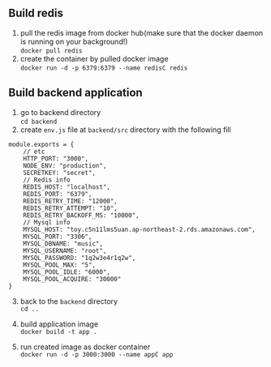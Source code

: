 ## Build redis
1. pull the redis image from docker hub(make sure that the docker daemon is running on your background!) \
`docker pull redis`
2. create the container by pulled docker image \
`docker run -d -p 6379:6379 --name redisC redis`

## Build backend application
1. go to backend directory \
`cd backend`
2. create `env.js` file at `backend/src` directory with the following fill
```
module.exports = {
    // etc
    HTTP_PORT: "3000",
    NODE_ENV: "production",
    SECRETKEY: "secret",
    // Redis info
    REDIS_HOST: "localhost",
    REDIS_PORT: "6379",
    REDIS_RETRY_TIME: "12000",
    REDIS_RETRY_ATTEMPT: "10",
    REDIS_RETRY_BACKOFF_MS: "10000",
    // Mysql info
    MYSQL_HOST: "toy.c5n11lms5uan.ap-northeast-2.rds.amazonaws.com",
    MYSQL_PORT: "3306",
    MYSQL_DBNAME: "music",
    MYSQL_USERNAME: "root",
    MYSQL_PASSWORD: "1q2w3e4r1q2w",
    MYSQL_POOL_MAX: "5",
    MYSQL_POOL_IDLE: "6000",
    MYSQL_POOL_ACQUIRE: "30000"
}
```
3. back to the `backend` directory \
`cd ..`

3. build application image \
`docker build -t app .`
4. run created image as docker container \
`docker run -d -p 3000:3000 --name appC app`
